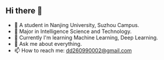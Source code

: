 ## Hi there 👋
- 🔭 A student in Nanjing University, Suzhou Campus.
- 🌱 Major in Intelligence Science and Technology.
- 👯 Currently I'm learning Machine Learning, Deep Learning. 
- 💬 Ask me about everything.
- 📫 How to reach me: dd260990002@gmail.com
